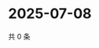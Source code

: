 # 2025-07-08

共 0 条

<!-- BEGIN ZHIHUQUESTIONS -->
<!-- 最后更新时间 Tue Jul 08 2025 07:11:14 GMT+0800 (China Standard Time) -->

<!-- END ZHIHUQUESTIONS -->
